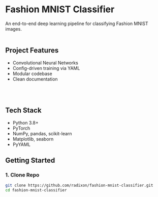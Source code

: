 # Fashion MNIST Classifier

An end-to-end deep learning pipeline for classifying Fashion MNIST images.
<br/>
<br/>

## Project Features

* Convolutional Neural Networks
* Config-driven training via YAML
* Modular codebase
* Clean documentation
<br/>
<br/>

## Tech Stack

* Python 3.8+
* PyTorch
* NumPy, pandas, scikit-learn
* Matplotlib, seaborn
* PyYAML

## Getting Started

### 1. Clone Repo

```bash
git clone https://github.com/radixon/fashion-mnist-classifier.git
cd fashion-mnist-classifier
```